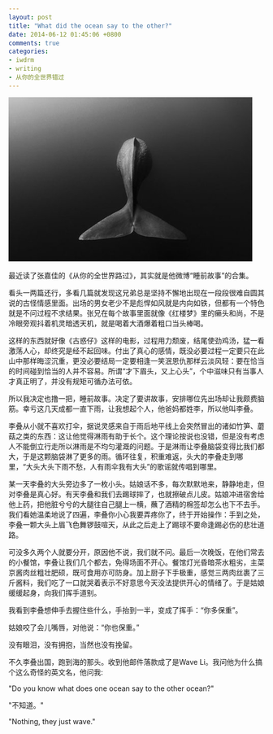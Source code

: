 ```yaml
---
layout: post
title: "What did the ocean say to the other?"
date: 2014-06-12 01:45:06 +0800
comments: true
categories: 
- iwdrm
- writing
- 从你的全世界错过
---
```


![ocean wave](/downloads/images/2014_06/wave.jpg "Don't touch me...")

最近读了张嘉佳的《从你的全世界路过》，其实就是他微博“睡前故事”的合集。

看头一两篇还行，多看几篇就发现这兄弟总是坚持不懈地出现在一段段很难自圆其说的古怪情感里面。出场的男女老少不是彪悍如风就是内向如铁，但都有一个特色就是不问过程不求结果。张兄在每个故事里面就像《红楼梦》里的癞头和尚，不是冷眼旁观抖着机灵暗透天机，就是喝着大酒爆着粗口当头棒喝。

这样的东西就好像《古惑仔》这样的电影，过程用力颓废，结尾使劲鸡汤，猛一看激荡人心，却终究是经不起回味。付出了真心的感情，既没必要过程一定要只在此山中那样晦涩沉重，更没必要结局一定要相逢一笑泯恩仇那样云淡风轻：要在恰当的时间碰到恰当的人并不容易。所谓“才下眉头，又上心头”，个中滋味只有当事人才真正明了，并没有规矩可循办法可依。

所以我决定也撸一把，睡前故事。决定了要讲故事，安排哪位先出场却让我颇费脑筋。幸亏这几天成都一直下雨，让我想起个人，他爸妈都姓李，所以他叫李叠。

李叠从小就不喜欢打伞，据说灵感来自于雨后地平线上会突然冒出的诸如竹笋、蘑菇之类的东西：这让他觉得淋雨有助于长个。这个理论按说也没错，但是没有考虑人不能倒立行走所以淋雨是不均匀灌溉的问题。于是淋雨让李叠脑袋变得比我们都大，于是这颗脑袋淋了更多的雨。循环往复，积重难返，头大的李叠走到哪里，“大头大头下雨不愁，人有雨伞我有大头”的歌谣就传唱到哪里。

某一天李叠的大头旁边多了一枚小头。姑娘话不多，每次默默地来，静静地走，但对李叠是真心好。有天李叠和我们去踢球摔了，也就擦破点儿皮。姑娘冲进宿舍给他上药，把他脏兮兮的大腿往自己腿上一横，蘸了酒精的棉签却怎么也下不去手。我们看她温柔地说了四遍，李叠你小心我要弄疼你了，终于开始操作：手到之处，李叠一颗大头上眉飞色舞锣鼓喧天，从此之后走上了踢球不要命逢踢必伤的悲壮道路。

可没多久两个人就要分开，原因他不说，我们就不问。最后一次晚饭，在他们常去的小餐馆，李叠让我们几个都去，免得场面不开心。餐馆灯光昏暗茶水粗劣，主菜京酱肉丝粗壮肥硕，既可食用亦可防身。加上厨子下手极重，感觉三两肉丝裹了三斤酱料，我们吃了一口就哭着表示不好意思今天没法提供开心的情绪了。于是姑娘缓缓起身，向我们挥手道别。

我看到李叠想伸手去握住些什么，手抬到一半，变成了挥手：“你多保重”。

姑娘咬了会儿嘴唇，对他说：“你也保重。”

没有眼泪，没有拥抱，当然也没有挽留。

不久李叠出国，跑到海的那头。收到他邮件落款成了是Wave Li。我问他为什么搞个这么奇怪的英文名，他问我:

"Do you know what does one ocean say to the other ocean?"

"不知道。"

"Nothing, they just wave."
